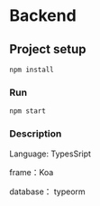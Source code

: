 # Backend

## Project setup
```
npm install
```

### Run

```
npm start
```

### Description

Language: TypesSript

frame：Koa

database： typeorm


